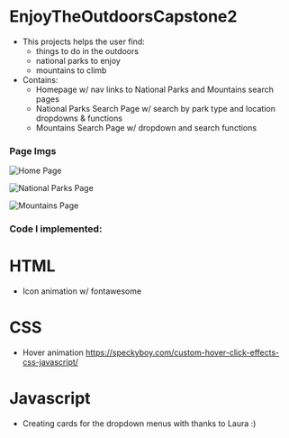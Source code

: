 # EnjoyTheOutdoorsCapstone2
- This projects helps the user find:
    - things to do in the outdoors
    - national parks to enjoy
    - mountains to climb
- Contains:
    - Homepage w/ nav links to National Parks and Mountains search pages
    - National Parks Search Page w/ search by park type and location dropdowns & functions
    - Mountains Search Page w/ dropdown and search functions

### Page Imgs
<img
  src="C:\Users\Student\LearnToCode\Capstone\EnjoyTheOutdoorsCapstone2\images\homePage.png"
  alt="Home Page"
  title="Home Page"
  style="display: inline-block; margin: 0 auto; max-width: 300px">

<img
  src="C:\Users\Student\LearnToCode\Capstone\EnjoyTheOutdoorsCapstone2\images\nationalParks.png"
  alt="National Parks Page"
  title="National Parks Page"
  style="display: inline-block; margin: 0 auto; max-width: 300px">

<img
  src="C:\Users\Student\LearnToCode\Capstone\EnjoyTheOutdoorsCapstone2\images\mountainsPage.png"
  alt="Mountains Page"
  title="Mountains Page"
  style="display: inline-block; margin: 0 auto; max-width: 300px">


### Code I implemented:
# HTML
- Icon animation w/ fontawesome
# CSS
- Hover animation https://speckyboy.com/custom-hover-click-effects-css-javascript/
# Javascript
- Creating cards for the dropdown menus with thanks to Laura :)

